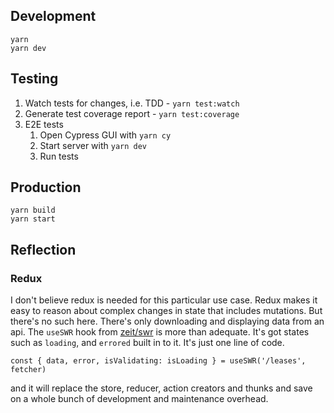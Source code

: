 ## Development

```
yarn
yarn dev
```

## Testing

1. Watch tests for changes, i.e. TDD - `yarn test:watch`
2. Generate test coverage report - `yarn test:coverage`
3. E2E tests
   1. Open Cypress GUI with `yarn cy`
   2. Start server with `yarn dev`
   3. Run tests

## Production

```
yarn build
yarn start
```

## Reflection

### Redux

I don't believe redux is needed for this particular use case. Redux makes it easy to reason about complex changes in state that includes mutations. But there's no such here. There's only downloading and displaying data from an api. The `useSWR` hook from [zeit/swr](https://swr.now.sh/) is more than adequate. It's got states such as `loading`, and `errored` built in to it. It's just one line of code.

```
const { data, error, isValidating: isLoading } = useSWR('/leases', fetcher)
```

and it will replace the store, reducer, action creators and thunks and save on a whole bunch of development and maintenance overhead.

